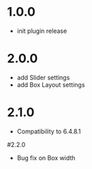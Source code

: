 # 1.0.0
- init plugin release

# 2.0.0
- add Slider settings
- add Box Layout settings

# 2.1.0
- Compatibility to 6.4.8.1

#2.2.0
- Bug fix on Box width
